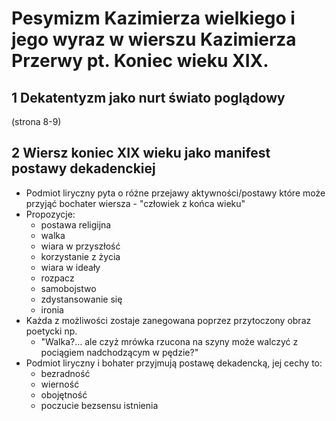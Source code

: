 # Pesymizm Kazimierza wielkiego i jego wyraz w wierszu Kazimierza Przerwy pt. Koniec wieku XIX.

## 1 Dekatentyzm jako nurt świato poglądowy
(strona 8-9)
## 2 Wiersz koniec XIX wieku jako manifest postawy dekadenckiej
- Podmiot liryczny pyta o różne przejawy aktywności/postawy które może przyjąć bochater wiersza - "człowiek z końca wieku"
- Propozycje: 
    * postawa religijna
    * walka
    * wiara w przyszłość
    * korzystanie z życia
    * wiara w ideały
    * rozpacz 
    * samobojstwo
    * zdystansowanie się
    * ironia
- Każda z możliwości zostaje zanegowana poprzez przytoczony obraz poetycki np.
    * "Walka?… ale czyż mrówka rzucona na szyny może walczyć z pociągiem nadchodzącym w pędzie?"
- Podmiot liryczny i bohater przyjmują postawę dekadencką, jej cechy to:
    * bezradność
    * wierność
    * obojętność
    * poczucie bezsensu istnienia

